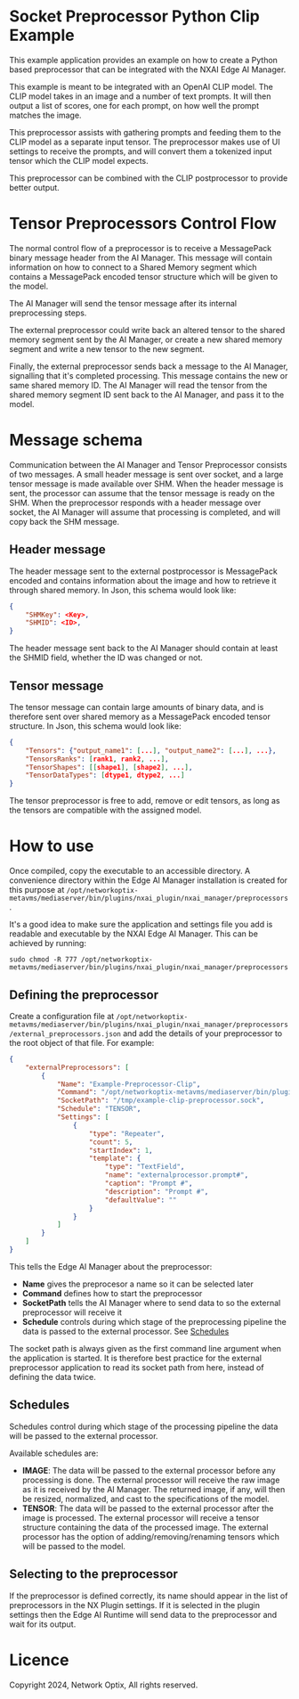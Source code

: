 Socket Preprocessor Python Clip Example
=========================

This example application provides an example on how to create a Python based preprocessor that can be integrated with the NXAI Edge AI Manager.

This example is meant to be integrated with an OpenAI CLIP model. The CLIP model takes in an image and a number of text prompts. It will then output a list of scores, one for each prompt, on how well the prompt matches the image.

This preprocessor assists with gathering prompts and feeding them to the CLIP model as a separate input tensor. The preprocessor makes use of UI settings to receive the prompts, and will convert them a tokenized input tensor which the CLIP model expects.

This preprocessor can be combined with the CLIP postprocessor to provide better output.

# Tensor Preprocessors Control Flow

The normal control flow of a preprocessor is to receive a MessagePack binary message header from the AI Manager. This message will contain information on how to connect to a Shared Memory segment which contains a MessagePack encoded tensor structure which will be given to the model.

The AI Manager will send the tensor message after its internal preprocessing steps.

The external preprocessor could write back an altered tensor to the shared memory segment sent by the AI Manager, or create a new shared memory segment and write a new tensor to the new segment. 

Finally, the external preprocessor sends back a message to the AI Manager, signalling that it's completed processing. This message contains the new or same shared memory ID. The AI Manager will read the tensor from the shared memory segment ID sent back to the AI Manager, and pass it to the model.

# Message schema

Communication between the AI Manager and Tensor Preprocessor consists of two messages. A small header message is sent over socket, and a large tensor message is made available over SHM. When the header message is sent, the processor can assume that the tensor message is ready on the SHM. When the preprocessor responds with a header message over socket, the AI Manager will assume that processing is completed, and will copy back the SHM message.

## Header message

The header message sent to the external postprocessor is MessagePack encoded and contains information about the image and how to retrieve it through shared memory. In Json, this schema would look like:

```json
{
    "SHMKey": <Key>,
    "SHMID": <ID>,
}
```

The header message sent back to the AI Manager should contain at least the SHMID field, whether the ID was changed or not.

## Tensor message

The tensor message can contain large amounts of binary data, and is therefore sent over shared memory as a MessagePack encoded tensor structure. In Json, this schema would look like:

```json
{
    "Tensors": {"output_name1": [...], "output_name2": [...], ...},
    "TensorsRanks": [rank1, rank2, ...],
    "TensorShapes": [[shape1], [shape2], ...],
    "TensorDataTypes": [dtype1, dtype2, ...]
}
```

The tensor preprocessor is free to add, remove or edit tensors, as long as the tensors are compatible with the assigned model.

# How to use

Once compiled, copy the executable to an accessible directory. A convenience directory within the Edge AI Manager installation is created for this purpose at `/opt/networkoptix-metavms/mediaserver/bin/plugins/nxai_plugin/nxai_manager/preprocessors`.

It's a good idea to make sure the application and settings file you add is readable and executable by the NXAI Edge AI Manager. This can be achieved by running:

```
sudo chmod -R 777 /opt/networkoptix-metavms/mediaserver/bin/plugins/nxai_plugin/nxai_manager/preprocessors
```

## Defining the preprocessor

Create a configuration file at `/opt/networkoptix-metavms/mediaserver/bin/plugins/nxai_plugin/nxai_manager/preprocessors/external_preprocessors.json` and add the details of your preprocessor to the root object of that file. For example: 

``` json
{
    "externalPreprocessors": [
        {
            "Name": "Example-Preprocessor-Clip",
            "Command": "/opt/networkoptix-metavms/mediaserver/bin/plugins/nxai_plugin/nxai_manager/preprocessors/preprocessor-python-clip-example",
            "SocketPath": "/tmp/example-clip-preprocessor.sock",
            "Schedule": "TENSOR",
            "Settings": [
                {
                    "type": "Repeater",
                    "count": 5,
                    "startIndex": 1,
                    "template": {
                        "type": "TextField",
                        "name": "externalprocessor.prompt#",
                        "caption": "Prompt #",
                        "description": "Prompt #",
                        "defaultValue": ""
                    }
                }
            ]
        }
    ]
}
```

This tells the Edge AI Manager about the preprocessor:
- **Name** gives the preprocesor a name so it can be selected later
- **Command** defines how to start the preprocessor
- **SocketPath** tells the AI Manager where to send data to so the external preprocessor will receive it
- **Schedule** controls during which stage of the preprocessing pipeline the data is passed to the external processor. See [Schedules](#schedules)

The socket path is always given as the first command line argument when the application is started. It is therefore best practice for the external preprocessor application to read its socket path from here, instead of defining the data twice.

## Schedules

Schedules control during which stage of the processing pipeline the data will be passed to the external processor.

Available schedules are:

- **IMAGE**: The data will be passed to the external processor before any processing is done. The external processor will receive the raw image as it is received by the AI Manager. 
The returned image, if any, will then be resized, normalized, and cast to the specifications of the model.
- **TENSOR**: The data will be passed to the external processor after the image is processed. The external processor will receive a tensor structure containing the data of the processed image. 
The external processor has the option of adding/removing/renaming tensors which will be passed to the model.


## Selecting to the preprocessor

If the preprocessor is defined correctly, its name should appear in the list of preprocessors in the NX Plugin settings. If it is selected in the plugin settings then the Edge AI Runtime will send data to the preprocessor and wait for its output.

# Licence

Copyright 2024, Network Optix, All rights reserved.